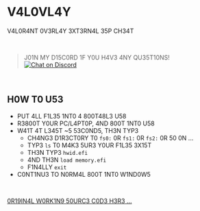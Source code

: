 # V4L0VL4Y
V4L0R4NT 0V3RL4Y 3XT3RN4L 35P CH34T

<br />

> J01N MY D15C0RD 1F Y0U H4V3 4NY QU35T10NS! <br />
[![Chat on Discord](https://discordapp.com/api/guilds/342220398022098944/widget.png "Chat on Discord")](https://discord.gg/xGWdExk)

<br />

## H0W T0 U53
* PUT 4LL F1L35 1NT0 4 800T48L3 U58
* R3800T Y0UR PC/L4PT0P, 4ND 800T 1NT0 U58
* W41T 4T L345T ~5 53C0ND5, TH3N TYP3
  - CH4NG3 D1R3CT0RY T0 `fs0:` 0R `fs1:` 0R `fs2:` 0R 50 0N ...
  - TYP3 `ls` T0 M4K3 5UR3 Y0UR F1L35 3X15T
  - TH3N TYP3 `hwid.efi`
  - 4ND TH3N `load memory.efi`
  - F1N4LLY `exit`
* C0NT1NU3 TO N0RM4L 800T 1NT0 W1ND0W5

<br />

[0R19IN4L W0RK1N9 50URC3 C0D3 H3R3 ...](https://github.com/0xLuca/vexternal)
